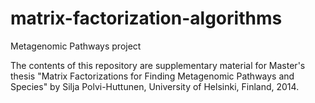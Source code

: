 matrix-factorization-algorithms
===============================

Metagenomic Pathways project

The contents of this repository are supplementary material for Master's thesis "Matrix Factorizations for Finding Metagenomic Pathways and Species" by Silja Polvi-Huttunen, University of Helsinki, Finland, 2014.

